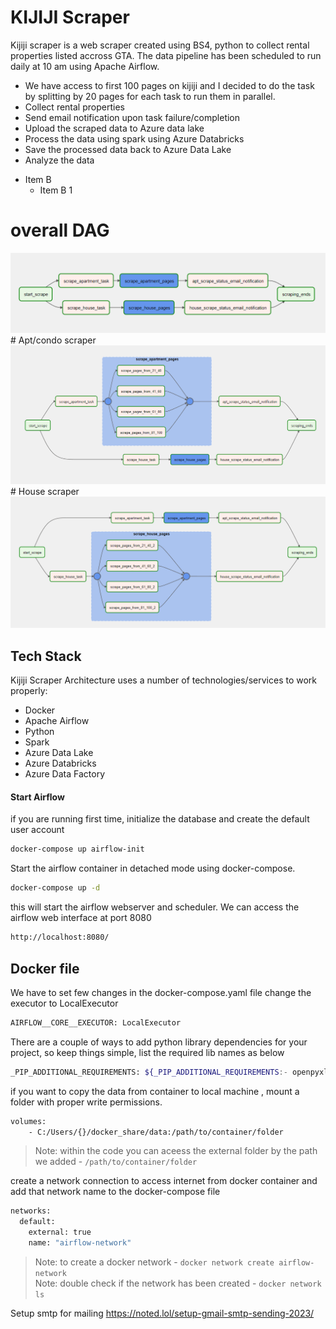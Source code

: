 # KIJIJI Scraper

Kijiji scraper is a web scraper created using BS4, python to collect rental properties listed accross GTA. The data pipeline has been scheduled to run daily at 10 am using Apache Airflow. <br>
- We have access to first 100 pages on kijiji and I decided to do the task by splitting by 20 pages for each task to run them in parallel.
- Collect rental properties
- Send email notification upon task failure/completion
- Upload the scraped data to Azure data lake
- Process the data using spark using Azure Databricks
- Save the processed data back to Azure Data Lake
- Analyze the data 
+ Item B
    + Item B 1

# overall DAG
<img src="screenshot/dag.png" />
# Apt/condo scraper
<img src="screenshot/dag2.png" />
# House scraper
<img src="screenshot/dag3.png" />

## Tech Stack

Kijiji Scraper Architecture uses a number of technologies/services to work properly:

- Docker
- Apache Airflow
- Python
- Spark
- Azure Data Lake
- Azure Databricks
- Azure Data Factory

#### Start Airflow

if you are running first time, initialize the database and create the default user account
```sh
docker-compose up airflow-init
```

Start the airflow container in detached mode using docker-compose.

```sh
docker-compose up -d
```

this will start the airflow webserver and scheduler. We can access the airflow web interface at port 8080

```sh
http://localhost:8080/
```

## Docker file

We have to set few changes in the docker-compose.yaml file
change the executor to LocalExecutor
```sh
AIRFLOW__CORE__EXECUTOR: LocalExecutor
```
There are a couple of ways to add python library dependencies for your project, so keep things simple, list the required lib names as below
```sh
_PIP_ADDITIONAL_REQUIREMENTS: ${_PIP_ADDITIONAL_REQUIREMENTS:- openpyxl}
```
if you want to copy the data from container to local machine , mount a folder with proper write permissions.
```sh
volumes:
    - C:/Users/{}/docker_share/data:/path/to/container/folder
```
> Note: within the code you can aceess the external folder by the path we added - `/path/to/container/folder`

create a network connection to access internet from docker container and add that network name to the docker-compose file
```sh
networks:
  default:
    external: true
    name: "airflow-network"
```
> Note: to create a docker network - `docker network create airflow-network` <br>
> Note: double check if the network has been created - `docker network ls`

Setup smtp for mailing 
https://noted.lol/setup-gmail-smtp-sending-2023/
